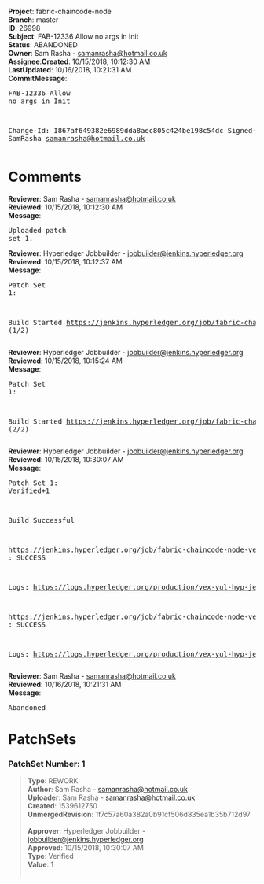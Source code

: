 <strong>Project</strong>: fabric-chaincode-node</br><strong>Branch</strong>: master<br><strong>ID</strong>: 26998<br><strong>Subject</strong>: FAB-12336 Allow no args in Init<br><strong>Status</strong>: ABANDONED<br><strong>Owner</strong>: Sam Rasha - samanrasha@hotmail.co.uk<br><strong>Assignee</strong>:<strong>Created</strong>: 10/15/2018, 10:12:30 AM<br><strong>LastUpdated</strong>: 10/16/2018, 10:21:31 AM<br><strong>CommitMessage</strong>:<br><pre>FAB-12336 Allow no args in Init

Change-Id: I867af649382e6989dda8aec805c424be198c54dc
Signed-off-by: SamRasha <samanrasha@hotmail.co.uk>
</pre><h1>Comments</h1><strong>Reviewer</strong>: Sam Rasha - samanrasha@hotmail.co.uk<br><strong>Reviewed</strong>: 10/15/2018, 10:12:30 AM<br><strong>Message</strong>: <pre>Uploaded patch set 1.</pre><strong>Reviewer</strong>: Hyperledger Jobbuilder - jobbuilder@jenkins.hyperledger.org<br><strong>Reviewed</strong>: 10/15/2018, 10:12:37 AM<br><strong>Message</strong>: <pre>Patch Set 1:

Build Started https://jenkins.hyperledger.org/job/fabric-chaincode-node-verify-s390x/325/ (1/2)</pre><strong>Reviewer</strong>: Hyperledger Jobbuilder - jobbuilder@jenkins.hyperledger.org<br><strong>Reviewed</strong>: 10/15/2018, 10:15:24 AM<br><strong>Message</strong>: <pre>Patch Set 1:

Build Started https://jenkins.hyperledger.org/job/fabric-chaincode-node-verify-x86_64/371/ (2/2)</pre><strong>Reviewer</strong>: Hyperledger Jobbuilder - jobbuilder@jenkins.hyperledger.org<br><strong>Reviewed</strong>: 10/15/2018, 10:30:07 AM<br><strong>Message</strong>: <pre>Patch Set 1: Verified+1

Build Successful 

https://jenkins.hyperledger.org/job/fabric-chaincode-node-verify-s390x/325/ : SUCCESS

Logs: https://logs.hyperledger.org/production/vex-yul-hyp-jenkins-3/fabric-chaincode-node-verify-s390x/325

https://jenkins.hyperledger.org/job/fabric-chaincode-node-verify-x86_64/371/ : SUCCESS

Logs: https://logs.hyperledger.org/production/vex-yul-hyp-jenkins-3/fabric-chaincode-node-verify-x86_64/371</pre><strong>Reviewer</strong>: Sam Rasha - samanrasha@hotmail.co.uk<br><strong>Reviewed</strong>: 10/16/2018, 10:21:31 AM<br><strong>Message</strong>: <pre>Abandoned</pre><h1>PatchSets</h1><h3>PatchSet Number: 1</h3><blockquote><strong>Type</strong>: REWORK<br><strong>Author</strong>: Sam Rasha - samanrasha@hotmail.co.uk<br><strong>Uploader</strong>: Sam Rasha - samanrasha@hotmail.co.uk<br><strong>Created</strong>: 1539612750<br><strong>UnmergedRevision</strong>: 1f7c57a60a382a0b91cf506d835ea1b35b712d97<br><br><strong>Approver</strong>: Hyperledger Jobbuilder - jobbuilder@jenkins.hyperledger.org<br><strong>Approved</strong>: 10/15/2018, 10:30:07 AM<br><strong>Type</strong>: Verified<br><strong>Value</strong>: 1<br><br></blockquote>